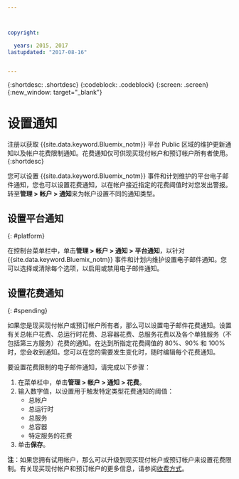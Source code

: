 ```yaml
---



copyright:

  years: 2015, 2017
lastupdated: "2017-08-16"


---
```


{:shortdesc: .shortdesc}
{:codeblock: .codeblock}
{:screen: .screen}
{:new_window: target="_blank"}

# 设置通知
注册以获取 {{site.data.keyword.Bluemix_notm}} 平台 Public 区域的维护更新通知以及帐户花费限制通知。花费通知仅可供现买现付帐户和预订帐户所有者使用。
{:shortdesc}

您可以设置 {{site.data.keyword.Bluemix_notm}} 事件和计划维护的平台电子邮件通知，您也可以设置花费通知，以在帐户接近指定的花费阈值时对您发出警报。转至**管理 > 帐户 > 通知**来为帐户设置不同的通知类型。

## 设置平台通知
{: #platform}

在控制台菜单栏中，单击**管理 > 帐户 > 通知 > 平台通知**，以针对 {{site.data.keyword.Bluemix_notm}} 事件和计划内维护设置电子邮件通知。您可以选择或清除每个选项，以启用或禁用电子邮件通知。

## 设置花费通知
{: #spending}

如果您是现买现付帐户或预订帐户所有者，那么可以设置电子邮件花费通知。设置有关总帐户花费、总运行时花费、总容器花费、总服务花费以及各个单独服务（不包括第三方服务）花费的通知。在达到所指定花费阈值的 80%、90% 和 100% 时，您会收到通知。您可以在您的需要发生变化时，随时编辑每个花费通知。

要设置花费限制的电子邮件通知，请完成以下步骤：
1. 在菜单栏中，单击**管理 > 帐户 > 通知 > 花费**。
2. 输入数字值，以设置用于触发特定类型花费通知的阈值：
    * 总帐户
    * 总运行时
    * 总服务
    * 总容器
    * 特定服务的花费
3. 单击**保存**。

**注**：如果您拥有试用帐户，那么可以升级到现买现付帐户或预订帐户来设置花费限制。有关现买现付帐户和预订帐户的更多信息，请参阅[收费方式](/docs/pricing/how_charged.html)。
